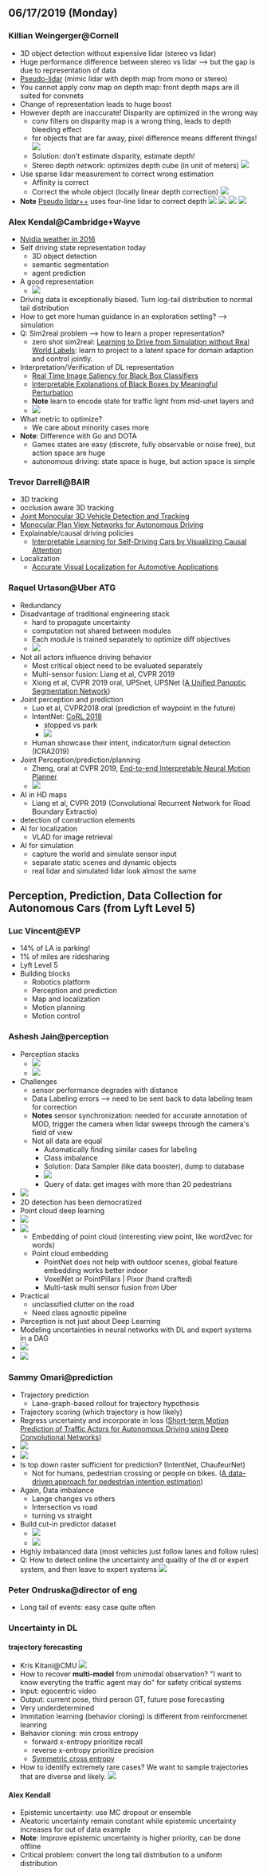 ## 06/17/2019 (Monday)

### Killian Weingerger@Cornell
- 3D object detection without expensive lidar (stereo vs lidar)
- Huge performance difference between stereo vs lidar --> but the gap is due to representation of data
- [Pseudo-lidar](https://github.com/patrick-llgc/Learning-Deep-Learning/blob/master/paper_notes/pseudo_lidar.md) (mimic lidar with depth map from mono or stereo)
- You cannot apply conv map on depth map: front depth maps are ill suited for convnets
- Change of representation leads to huge boost
- However depth are inaccurate! Disparity are optimized in the wrong way
	- conv filters on disparity map is a wrong thing, leads to depth bleeding effect
	- for objects that are far away, pixel difference means different things!
	![](assets/monday/IMG_1636.jpg.warped.jpg)
	- Solution: don't estimate disparity, estimate depth!
	- Stereo depth network: optimizes depth cube (in unit of meters)
	![](assets/monday/IMG_1637.jpg.warped.jpg)
- Use sparse lidar measurement to correct wrong estimation
	- Affinity is correct
	- Correct the whole object (locally linear depth correction)
	![](assets/monday/IMG_1638.jpg.warped.jpg)
- **Note** [Pseudo lidar++](https://arxiv.org/pdf/1906.06310v1.pdf) uses four-line lidar to correct depth
![](assets/monday/IMG_1639.jpg.warped.jpg)
![](assets/monday/IMG_1645.jpg.warped.jpg)
![](assets/monday/IMG_1647.jpg.warped.jpg)
![](assets/monday/IMG_1648.jpg.warped.jpg)

### Alex Kendal@Cambridge+Wayve
- [Nvidia weather in 2016](https://images.nvidia.com/content/tegra/automotive/images/2016/solutions/pdf/end-to-end-dl-using-px.pdf)
- Self driving state representation today
	- 3D object detection
	- semantic segmentation
	- agent prediction
- A good representation
	- ![](assets/monday/IMG_1651.jpg.warped.jpg)
- Driving data is exceptionally biased. Turn log-tail distribution to normal tail distribution
- How to get more human guidance in an exploration setting? --> simulation
- Q: Sim2real problem --> how to learn a proper representation?
	- zero shot sim2real: [Learning to Drive from Simulation without Real World Labels](https://arxiv.org/abs/1812.03823): learn to project to a latent space for domain adaption and control jointly.
- Interpretation/Verification of DL representation
	- [Real Time Image Saliency for Black Box Classifiers](https://arxiv.org/abs/1705.07857)
	- [Interpretable Explanations of Black Boxes by Meaningful Perturbation](https://arxiv.org/abs/1704.03296)
	- **Note** learn to encode state for traffic light from mid-unet layers and 
	- ![](assets/monday/IMG_1657.jpg.warped.jpg)
- What metric to optimize?
	- We care about minority cases more
- **Note**: Difference with Go and DOTA
	- Games states are easy (discrete, fully observable or noise free), but action space are huge
	- autonomous driving: state space is huge, but action space is simple

### Trevor Darrell@BAIR
- 3D tracking
- occlusion aware 3D tracking
- [Joint Monocular 3D Vehicle Detection and Tracking](https://arxiv.org/abs/1811.10742)
- [Monocular Plan View Networks for Autonomous Driving](https://arxiv.org/abs/1905.06937)
- Explainable/causal driving policies
	- [Interpretable Learning for Self-Driving Cars by Visualizing Causal Attention](https://arxiv.org/abs/1703.10631)
- Localization
	- [Accurate Visual Localization for Automotive Applications](https://arxiv.org/abs/1905.03706)

### Raquel Urtason@Uber ATG
- Redundancy
- Disadvantage of traditional engineering stack
	- hard to propagate uncertainty
	- computation not shared between modules
	- Each module is trained separately to optimize diff objectives
	- ![](assets/monday/IMG_1677.jpg.warped.jpg)
- Not all actors influence driving behavior
	- Most critical object need to be evaluated separately
	- Multi-sensor fusion: Liang et al, CVPR 2019
	- Xiong et al, CVPR 2019 oral, UPSnet, UPSNet ([A Unified Panoptic Segmentation Network]())
- Joint perception and prediction
	- Luo et al, CVPR2018 oral (prediction of waypoint in the future)
	- IntentNet: [CoRL 2018](http://www.cs.toronto.edu/~wenjie/papers/intentnet_corl18.pdf)
		- stopped vs park
		- ![](assets/monday/IMG_1681.jpg.warped.jpg)
	- Human showcase their intent, indicator/turn signal detection (ICRA2019)
- Joint Perception/prediction/planning
	- Zheng, oral at CVPR 2019, [End-to-end Interpretable Neural Motion Planner](http://www.cs.toronto.edu/~byang/papers/nmp.pdf)
	- ![](assets/monday/IMG_1683.jpg.warped.jpg)
- AI in HD maps
	- Liang et al, CVPR 2019 (Convolutional Recurrent Network for Road Boundary Extractio)
- detection of construction elements
- AI for localization
	- VLAD for image retrieval
- AI for simulation
	- capture the world and simulate sensor input
	- separate static scenes and dynamic objects
	- real lidar and simulated lidar look almost the same

## Perception, Prediction, Data Collection for Autonomous Cars (from Lyft Level 5)
### Luc Vincent@EVP
- 14% of LA is parking!
- 1% of miles are ridesharing
- Lyft Level 5
- Building blocks
	- Robotics platform
	- Perception and prediction
	- Map and localization
	- Motion planning
	- Motion control

### Ashesh Jain@perception
- Perception stacks
	- ![](assets/monday/IMG_1690.jpg.warped.jpg)
	- ![](assets/monday/IMG_1691.jpg.warped.jpg)
- Challenges
	- sensor performance degrades with distance
	- Data Labeling errors --> need to be sent back to data labeling team for correction
	- **Notes** sensor synchronization: needed for accurate annotation of MOD, trigger the camera when lidar sweeps through the camera's field of view
	- Not all data are equal
		- Automatically finding similar cases for labeling 
		- Class imbalance
		- Solution: Data Sampler (like data booster), dump to database
		- ![](assets/monday/IMG_1695.jpg.warped.jpg)
		- Query of data: get images with more than 20 pedestrians
- ![](assets/monday/IMG_1696.jpg.warped.jpg)
- 2D detection has been democratized
- Point cloud deep learning
- ![](assets/monday/IMG_1698.jpg.warped.jpg)
- ![](assets/monday/IMG_1699.jpg.warped.jpg)
	- Embedding of point cloud (interesting view point, like word2vec for words)
	- Point cloud embedding
		- PointNet does not help with outdoor scenes, global feature embedding works better indoor
		- VoxelNet or PointPillars | Pixor (hand crafted)
		- Multi-task multi sensor fusion from Uber
- Practical
	- unclassified clutter on the road
	- Need class agnostic pipeline
- Perception is not just about Deep Learning
- Modeling uncertainties in neural networks with DL and expert systems in a DAG
- ![](assets/monday/IMG_1700.jpg.warped.jpg)
- ![](assets/monday/IMG_1701.jpg.warped.jpg)

### Sammy Omari@prediction
- Trajectory prediction
	- Lane-graph-based rollout for trajectory hypothesis
- Trajectory scoring (which trajectory is how likely)
- Regress uncertainty and incorporate in loss ([Short-term Motion Prediction of Traffic Actors for Autonomous Driving using Deep Convolutional Networks](https://arxiv.org/pdf/1808.05819.pdf))
- ![](assets/monday/IMG_1710.jpg.warped.jpg)
- ![](assets/monday/IMG_1711.jpg.warped.jpg)
- Is top down raster sufficient for prediction? (IntentNet, ChaufeurNet)
	- Not for humans, pedestrian crossing or people on bikes. ([A data-driven approach for pedestrian intention estimation](https://ieeexplore.ieee.org/document/7795975))
- Again, Data imbalance
	- Lange changes vs others
	- Intersection vs road
	- turning vs straight
- Build cut-in predictor dataset
	- ![](assets/monday/IMG_1714.jpg.warped.jpg)
	- ![](assets/monday/IMG_1715.jpg.warped.jpg)
- Highly imbalanced data (most vehicles just follow lanes and follow rules)
- Q: How to detect online the uncertainty and quality of the dl or expert system, and then leave to expert systems
![](assets/monday/IMG_1717.jpg.warped.jpg)

### Peter Ondruska@director of eng
- Long tail of events: easy case quite often


### Uncertainty in DL
#### trajectory forecasting
- Kris Kitani@CMU
![](assets/monday/IMG_1718.jpg.warped.jpg)
- How to recover **multi-model** from unimodal observation? "I want to know everyting the traffic agent may do" for safety critical systems
- Input: egocentric video
- Output: current pose, third person GT, future pose forecasting
- Very underdetermined
- Immitation learning (behavior cloning) is different from reinforcmenet leanring
- Behavior cloning: min cross entropy
	- forward x-entropy prioritize recall
	- reverse x-entropy prioritize precision
	- [Symmetric cross entropy](http://openaccess.thecvf.com/content_ECCV_2018/papers/Nicholas_Rhinehart_R2P2_A_ReparameteRized_ECCV_2018_paper.pdf)
- How to identify extremely rare cases? We want to sample trajectories that are diverse and likely.
![](assets/monday/IMG_1724.jpg.warped.jpg)

#### Alex Kendall
- Epistemic uncertainty: use MC dropout or ensemble
- Aleatoric uncertainty remain constant while epistemic uncertainty increases for out of data example
- **Note**: Improve epistemic uncertainty is higher priority, can be done offline
- Critical problem: convert the long tail distribution to a uniform distribution